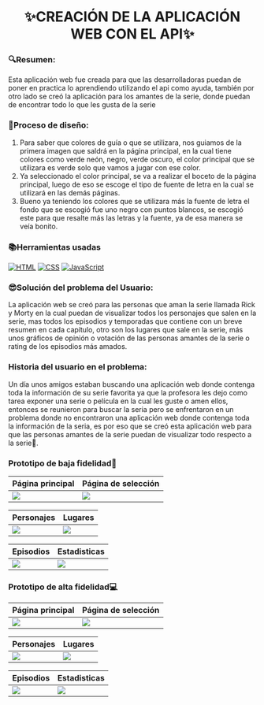 <h1 align="center">✨CREACIÓN DE LA APLICACIÓN WEB CON EL API✨</h1>
<h3>🔍Resumen:</h3>
<p>Esta aplicación web fue creada para que las desarrolladoras puedan de poner en practica lo aprendiendo utilizando el api como ayuda, también por otro lado se creó la aplicación para los amantes de la serie, donde puedan de encontrar todo lo que les gusta de la serie</p>
<h3>🦋Proceso de diseño:</h3>
<ol>
<li>Para saber que colores de guía o que se utilizara, nos guiamos de la primera imagen que saldrá en la página principal, en la cual tiene colores como verde neón, negro, verde oscuro, el color principal que se utilizara es verde solo que vamos a jugar con ese color.</li>
<li>Ya seleccionado el color principal, se va a realizar el boceto de la página principal, luego de eso se escoge el tipo de fuente de letra en la cual se utilizará en las demás páginas.</li>
<li>Bueno ya teniendo los colores que se utilizara más la fuente de letra el fondo que se escogió fue uno negro con puntos blancos, se escogió este para que resalte más las letras y la fuente, ya de esa manera se veía bonito.</li>
</ol>
<h3>📚Herramientas usadas</h3>

[![HTML](https://img.shields.io/badge/HTML-%23E34F26.svg?logo=html5&logoColor=white)](#)
[![CSS](https://img.shields.io/badge/CSS-1572B6?logo=css3&logoColor=fff)](#)
[![JavaScript](https://img.shields.io/badge/JavaScript-F7DF1E?logo=javascript&logoColor=000)](#)

<h3>😎Solución del problema del Usuario:</h3>
<p>La aplicación web se creó para las personas que aman la serie llamada Rick y Morty en la cual puedan de visualizar todos los personajes que salen en la serie, mas todos los episodios y temporadas que contiene con un breve resumen en cada capítulo, otro son los lugares que sale en la serie, más unos gráficos de opinión o votación de las personas amantes de la serie o rating de los episodios más amados.</p>
<h3>Historia del usuario en el problema:</h3>
<p>Un día unos amigos estaban buscando una aplicación web donde contenga toda la información de su serie favorita ya que la profesora les dejo como tarea exponer una serie o película en la cual les guste o amen ellos, entonces se reunieron para buscar la seria pero se enfrentaron en un problema donde no encontraron una aplicación web  donde contenga toda la información de la seria, es por eso que se creó esta aplicación web para que las personas amantes de la serie puedan de visualizar todo respecto a la serie🌻.</p>

<h3>Prototipo de baja fidelidad📝</h3>

| Página principal | Página de selección |
| ----------- | ----------- |
|<img src="https://i.postimg.cc/1tkbYvsg/Whats-App-Image-2024-09-12-at-11-38-37-AM.jpg" />|<img src="https://i.postimg.cc/VN5TfxNr/Whats-App-Image-2024-09-12-at-11-38-44-AM.jpg"/>|

| Personajes | Lugares |
| ----------- | ----------- |
|<img src="https://i.postimg.cc/1tkbYvsg/Whats-App-Image-2024-09-12-at-11-38-37-AM.jpg" />|<img src="https://i.postimg.cc/VN5TfxNr/Whats-App-Image-2024-09-12-at-11-38-44-AM.jpg"/>|

| Episodios | Estadisticas |
| ----------- | ----------- |
|<img src="https://i.postimg.cc/1tkbYvsg/Whats-App-Image-2024-09-12-at-11-38-37-AM.jpg" />|<img src="https://i.postimg.cc/VN5TfxNr/Whats-App-Image-2024-09-12-at-11-38-44-AM.jpg"/>|

<h3>Prototipo de alta fidelidad💻</h3>

| Página principal | Página de selección |
| ----------- | ----------- |
|<img src="https://i.postimg.cc/Qxsy99tr/2-33.jpg" />|<img src="https://i.postimg.cc/66CT93TZ/Whats-App-Image-2024-09-12-at-9-37-42-PM.jpg"/>|

| Personajes | Lugares |
| ----------- | ----------- |
|<img src="https://i.postimg.cc/0ykzXskw/Whats-App-Image-2024-09-12-at-9-34-49-PM.jpg" />|<img src="https://i.postimg.cc/XJf30rx7/Whats-App-Image-2024-09-12-at-9-30-23-PM.jpg"/>|

| Episodios | Estadisticas |
| ----------- | ----------- |
|<img src="https://i.postimg.cc/8kfMLNck/Whats-App-Image-2024-09-12-at-9-32-58-PM.jpg" />|<img src="https://i.postimg.cc/prM1ByJz/2-2.jpg"/>|

